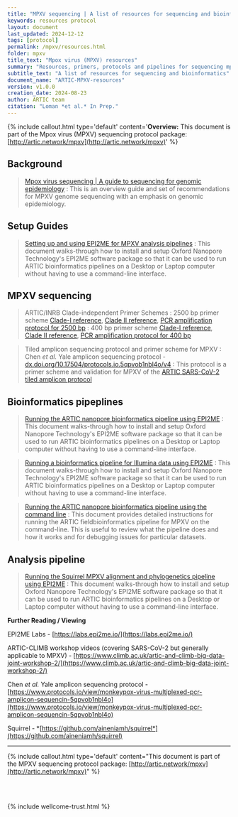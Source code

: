 ```yaml
---
title: "MPXV sequencing | A list of resources for sequencing and bioinformatics"
keywords: resources protocol
layout: document
last_updated: 2024-12-12
tags: [protocol] 
permalink: /mpxv/resources.html
folder: mpxv
title_text: "Mpox virus (MPXV) resources"
summary: "Resources, primers, protocols and pipelines for sequencing mpox virus (MPXV)"
subtitle_text: "A list of resources for sequencing and bioinformatics"
document_name: "ARTIC-MPXV-resources"
version: v1.0.0
creation_date: 2024-08-23
author: ARTIC team
citation: "Loman *et al.* In Prep."
---
```


{% include callout.html
type='default'
content='**Overview:** This document is part of the Mpox virus (MPXV) sequencing protocol package: [http://artic.network/mpxv](http://artic.network/mpxv)'
%}

## Background

> [Mpox virus sequencing | A guide to sequencing for genomic epidemiology](/mpxv/artic-mpxv-guide)
: This is an overview guide and set of recommendations for MPXV genome sequencing with an emphasis on genomic epidemiology. 

## Setup Guides

> [Setting up and using EPI2ME for MPXV analysis pipelines](/mpxv/mpxv-epi2me-setup.html) 
: This document walks-through how to install and setup Oxford Nanopore Technology's EPI2ME software package so that it can be used to run ARTIC bioinformatics pipelines on a Desktop or Laptop computer without having to use a command-line interface.

## MPXV sequencing

> ARTIC/INRB Clade-independent Primer Schemes
: 2500 bp primer scheme [Clade-I reference](https://labs.primalscheme.com/detail/artic-inrb-mpox/2500/v1.0.0-cladeia/?q=mpox), [Clade II reference](https://labs.primalscheme.com/detail/artic-inrb-mpox/2500/v1.0.0-cladeib/?q=mpox), [PCR amplification protocol for 2500 bp](/_resources/mpxv/mpxv-multiplex-pcr-protocol-2500.docx)
: 400 bp primer scheme [Clade-I reference](https://labs.primalscheme.com/detail/artic-inrb-mpox/400/v1.0.0-cladeia/?q=mpox), [Clade II reference](https://labs.primalscheme.com/detail/artic-inrb-mpox/400/v1.0.0-cladeib/?q=mpox), [PCR amplification protocol for 400 bp](/_resources/mpxv/mpxv-multiplex-pcr-protocol-400.docx)

> Tiled amplicon sequencing protocol and primer scheme for MPXV
: Chen *et al.* Yale amplicon sequencing protocol \- [dx.doi.org/10.17504/protocols.io.5qpvob1nbl4o/v4](http://dx.doi.org/10.17504/protocols.io.5qpvob1nbl4o/v4)
: This protocol is a primer scheme and validation for MPXV of the [ARTIC SARS-CoV-2 tiled amplicon protocol](https://dx.doi.org/10.17504/protocols.io.bp2l6n26rgqe/v4)

## Bioinformatics pipeplines
        
> [Running the ARTIC nanopore bioinformatics pipeline using EPI2ME](/mpxv/mpxv-ont-epi2me-sop.html)
: This document walks-through how to install and setup Oxford Nanopore Technology's EPI2ME software package so that it can be used to run ARTIC bioinformatics pipelines on a Desktop or Laptop computer without having to use a command-line interface.

> [Running a bioinformatics pipeline for Illumina data using EPI2ME](/mpxv/mpxv-illumina-epi2me-sop.html)
: This document walks-through how to install and setup Oxford Nanopore Technology's EPI2ME software package so that it can be used to run ARTIC bioinformatics pipelines on a Desktop or Laptop computer without having to use a command-line interface.

> [Running the ARTIC nanopore bioinformatics pipeline using the command line](/mpxv/mpxv-bioinformatics-sop.html)
: This document provides detailed instructions for running the ARTIC fieldbioinformatics pipeline for MPXV on the command-line. This is useful to review what the pipeline does and how it works and for debugging issues for particular datasets. 

## Analysis pipeline

> [Running the Squirrel MPXV alignment and phylogenetics pipeline using EPI2ME](/mpxv/mpxv-phylogenetics-epi2me-sop.html)
: This document walks-through how to install and setup Oxford Nanopore Technology's EPI2ME software package so that it can be used to run ARTIC bioinformatics pipelines on a Desktop or Laptop computer without having to use a command-line interface.

**Further Reading / Viewing**

EPI2ME Labs \- [https://labs.epi2me.io/](https://labs.epi2me.io/)

ARTIC-CLIMB workshop videos (covering SARS-CoV-2 but generally applicable to MPXV) \- [https://www.climb.ac.uk/artic-and-climb-big-data-joint-workshop-2/](https://www.climb.ac.uk/artic-and-climb-big-data-joint-workshop-2/)

Chen *et al.* Yale amplicon sequencing protocol \- [https://www.protocols.io/view/monkeypox-virus-multiplexed-pcr-amplicon-sequencin-5qpvob1nbl4o](https://www.protocols.io/view/monkeypox-virus-multiplexed-pcr-amplicon-sequencin-5qpvob1nbl4o)

Squirrel \- *[https://github.com/aineniamh/squirrel*](https://github.com/aineniamh/squirrel)

 ---

{% include callout.html
type='default'
content="This document is part of the MPXV sequencing protocol package: [http://artic.network/mpxv](http://artic.network/mpxv)"
%}

<br /><br />

{% include wellcome-trust.html %}
<br />

<div class="pagebreak"> </div>

